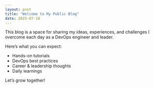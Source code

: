```yaml
---
layout: post
title: "Welcome to My Public Blog"
date: 2025-07-18
---
```


This blog is a space for sharing my ideas, experiences, and challenges I overcome each day as a DevOps engineer and leader.

Here’s what you can expect:
- Hands-on tutorials
- DevOps best practices
- Career & leadership thoughts
- Daily learnings

Let’s grow together!

